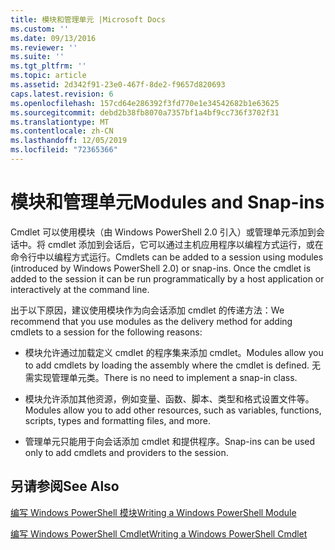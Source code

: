 ```yaml
---
title: 模块和管理单元 |Microsoft Docs
ms.custom: ''
ms.date: 09/13/2016
ms.reviewer: ''
ms.suite: ''
ms.tgt_pltfrm: ''
ms.topic: article
ms.assetid: 2d342f91-23e0-467f-8de2-f9657d820693
caps.latest.revision: 6
ms.openlocfilehash: 157cd64e286392f3fd770e1e34542682b1e63625
ms.sourcegitcommit: debd2b38fb8070a7357bf1a4bf9cc736f3702f31
ms.translationtype: MT
ms.contentlocale: zh-CN
ms.lasthandoff: 12/05/2019
ms.locfileid: "72365366"
---
```

# <a name="modules-and-snap-ins"></a><span data-ttu-id="3da00-102">模块和管理单元</span><span class="sxs-lookup"><span data-stu-id="3da00-102">Modules and Snap-ins</span></span>

<span data-ttu-id="3da00-103">Cmdlet 可以使用模块（由 Windows PowerShell 2.0 引入）或管理单元添加到会话中。将 cmdlet 添加到会话后，它可以通过主机应用程序以编程方式运行，或在命令行中以编程方式运行。</span><span class="sxs-lookup"><span data-stu-id="3da00-103">Cmdlets can be added to a session using modules (introduced by Windows PowerShell 2.0) or snap-ins. Once the cmdlet is added to the session it can be run programmatically by a host application or interactively at the command line.</span></span>

<span data-ttu-id="3da00-104">出于以下原因，建议使用模块作为向会话添加 cmdlet 的传递方法：</span><span class="sxs-lookup"><span data-stu-id="3da00-104">We recommend that you use modules as the delivery method for adding cmdlets to a session for the following reasons:</span></span>

- <span data-ttu-id="3da00-105">模块允许通过加载定义 cmdlet 的程序集来添加 cmdlet。</span><span class="sxs-lookup"><span data-stu-id="3da00-105">Modules allow you to add cmdlets by loading the assembly where the cmdlet is defined.</span></span> <span data-ttu-id="3da00-106">无需实现管理单元类。</span><span class="sxs-lookup"><span data-stu-id="3da00-106">There is no need to implement a snap-in class.</span></span>

- <span data-ttu-id="3da00-107">模块允许添加其他资源，例如变量、函数、脚本、类型和格式设置文件等。</span><span class="sxs-lookup"><span data-stu-id="3da00-107">Modules allow you to add other resources, such as variables, functions, scripts, types and formatting files, and more.</span></span>

- <span data-ttu-id="3da00-108">管理单元只能用于向会话添加 cmdlet 和提供程序。</span><span class="sxs-lookup"><span data-stu-id="3da00-108">Snap-ins can be used only to add cmdlets and providers to the session.</span></span>

## <a name="see-also"></a><span data-ttu-id="3da00-109">另请参阅</span><span class="sxs-lookup"><span data-stu-id="3da00-109">See Also</span></span>

[<span data-ttu-id="3da00-110">编写 Windows PowerShell 模块</span><span class="sxs-lookup"><span data-stu-id="3da00-110">Writing a Windows PowerShell Module</span></span>](../module/writing-a-windows-powershell-module.md)

[<span data-ttu-id="3da00-111">编写 Windows PowerShell Cmdlet</span><span class="sxs-lookup"><span data-stu-id="3da00-111">Writing a Windows PowerShell Cmdlet</span></span>](./writing-a-windows-powershell-cmdlet.md)

